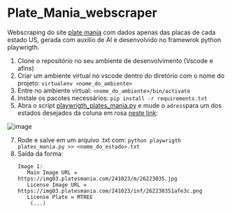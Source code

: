 # Plate_Mania_webscraper

Webscraping do site [plate mania](platesmania.com/) com dados apenas das placas de cada estado US, gerada com auxilio de AI e desenvolvido no framewrok python playwrigth.

1. Clone o repositório no seu ambiente de desenvolvimento (Vscode e afins)
2. Criar um ambiente virtual no vscode dentro do diretório com o nome do projeto:
  ```virtualenv <nome_do_ambiente>```
3. Entre no ambiente virtual:
   ```<nome_do_ambiente>/bin/activate```
4. Instale os pacotes necessários:
   ```pip install -r requirements.txt```
5. Abra o script [playwrigth_plates_mania.py](https://github.com/MathLou/Plate_Mania_webscraper/blob/main/playwrigth_plate_mania.py) e mude o ```adress```para um dos estados desejados da coluna em rosa [neste link](https://platesmania.com/us/stat):
   
![image](https://github.com/user-attachments/assets/8946f942-75c3-4f97-af6b-db5e639a41bc)

7. Rode e salve em um arquivo .txt com:
   ```python playwrigth plates_mania.py >> <nome_do_estado>.txt```
8. Saída da forma:
   ```
   Image 1:
      Main Image URL = https://img03.platesmania.com/241023/m/26223035.jpg
      License Image URL = https://img03.platesmania.com/241023/inf/262230351afe3c.png
      License Plate = MTREE
       (...)
   ```
